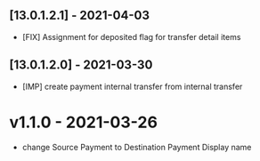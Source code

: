 ## [13.0.1.2.1] - 2021-04-03
- [FIX] Assignment for deposited flag for transfer detail items

## [13.0.1.2.0] - 2021-03-30
- [IMP] create payment internal transfer from internal transfer

# v1.1.0 - 2021-03-26
- change Source Payment to Destination Payment Display name
